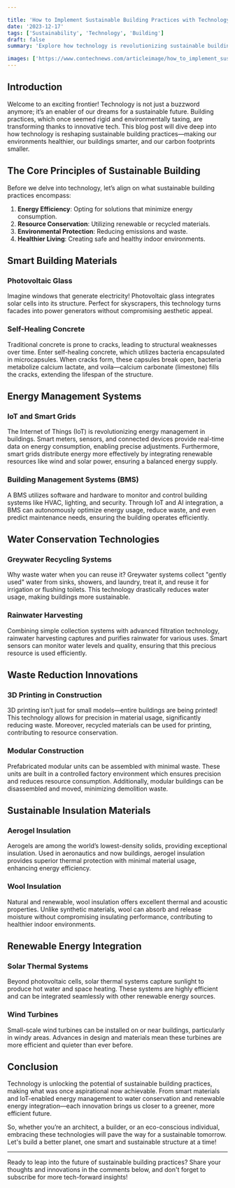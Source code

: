 ```yaml
---

title: 'How to Implement Sustainable Building Practices with Technology'
date: '2023-12-17'
tags: ['Sustainability', 'Technology', 'Building']
draft: false
summary: 'Explore how technology is revolutionizing sustainable building practices, making our world greener and smarter.'

images: ['https://www.contechnews.com/articleimage/how_to_implement_sustainable_building_practices_with_technology.webp']
---
```


## Introduction

Welcome to an exciting frontier! Technology is not just a buzzword anymore; it’s an enabler of our dreams for a sustainable future. Building practices, which once seemed rigid and environmentally taxing, are transforming thanks to innovative tech. This blog post will dive deep into how technology is reshaping sustainable building practices—making our environments healthier, our buildings smarter, and our carbon footprints smaller.

## The Core Principles of Sustainable Building

Before we delve into technology, let’s align on what sustainable building practices encompass:
1. **Energy Efficiency**: Opting for solutions that minimize energy consumption.
2. **Resource Conservation**: Utilizing renewable or recycled materials.
3. **Environmental Protection**: Reducing emissions and waste.
4. **Healthier Living**: Creating safe and healthy indoor environments.

## Smart Building Materials

### Photovoltaic Glass

Imagine windows that generate electricity! Photovoltaic glass integrates solar cells into its structure. Perfect for skyscrapers, this technology turns facades into power generators without compromising aesthetic appeal.

### Self-Healing Concrete

Traditional concrete is prone to cracks, leading to structural weaknesses over time. Enter self-healing concrete, which utilizes bacteria encapsulated in microcapsules. When cracks form, these capsules break open, bacteria metabolize calcium lactate, and voila—calcium carbonate (limestone) fills the cracks, extending the lifespan of the structure.

## Energy Management Systems

### IoT and Smart Grids

The Internet of Things (IoT) is revolutionizing energy management in buildings. Smart meters, sensors, and connected devices provide real-time data on energy consumption, enabling precise adjustments. Furthermore, smart grids distribute energy more effectively by integrating renewable resources like wind and solar power, ensuring a balanced energy supply.

### Building Management Systems (BMS)

A BMS utilizes software and hardware to monitor and control building systems like HVAC, lighting, and security. Through IoT and AI integration, a BMS can autonomously optimize energy usage, reduce waste, and even predict maintenance needs, ensuring the building operates efficiently.

## Water Conservation Technologies

### Greywater Recycling Systems

Why waste water when you can reuse it? Greywater systems collect "gently used" water from sinks, showers, and laundry, treat it, and reuse it for irrigation or flushing toilets. This technology drastically reduces water usage, making buildings more sustainable.

### Rainwater Harvesting

Combining simple collection systems with advanced filtration technology, rainwater harvesting captures and purifies rainwater for various uses. Smart sensors can monitor water levels and quality, ensuring that this precious resource is used efficiently.

## Waste Reduction Innovations

### 3D Printing in Construction

3D printing isn’t just for small models—entire buildings are being printed! This technology allows for precision in material usage, significantly reducing waste. Moreover, recycled materials can be used for printing, contributing to resource conservation.

### Modular Construction

Prefabricated modular units can be assembled with minimal waste. These units are built in a controlled factory environment which ensures precision and reduces resource consumption. Additionally, modular buildings can be disassembled and moved, minimizing demolition waste.

## Sustainable Insulation Materials

### Aerogel Insulation

Aerogels are among the world’s lowest-density solids, providing exceptional insulation. Used in aeronautics and now buildings, aerogel insulation provides superior thermal protection with minimal material usage, enhancing energy efficiency.

### Wool Insulation

Natural and renewable, wool insulation offers excellent thermal and acoustic properties. Unlike synthetic materials, wool can absorb and release moisture without compromising insulating performance, contributing to healthier indoor environments.

## Renewable Energy Integration

### Solar Thermal Systems

Beyond photovoltaic cells, solar thermal systems capture sunlight to produce hot water and space heating. These systems are highly efficient and can be integrated seamlessly with other renewable energy sources.

### Wind Turbines

Small-scale wind turbines can be installed on or near buildings, particularly in windy areas. Advances in design and materials mean these turbines are more efficient and quieter than ever before.

## Conclusion

Technology is unlocking the potential of sustainable building practices, making what was once aspirational now achievable. From smart materials and IoT-enabled energy management to water conservation and renewable energy integration—each innovation brings us closer to a greener, more efficient future.

So, whether you’re an architect, a builder, or an eco-conscious individual, embracing these technologies will pave the way for a sustainable tomorrow. Let's build a better planet, one smart and sustainable structure at a time!

---

Ready to leap into the future of sustainable building practices? Share your thoughts and innovations in the comments below, and don't forget to subscribe for more tech-forward insights!